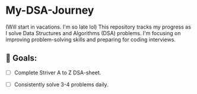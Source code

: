 # My-DSA-Journey
(Will start in vacations. I'm so late lol)
This repository tracks my progress as I solve Data Structures and Algorithms (DSA) problems. I'm focusing on improving problem-solving skills and preparing for coding interviews.

## 🚀 Goals:
- [ ] Complete Striver A to Z DSA-sheet.
- [ ] Consistently solve 3-4 problems daily.
      
